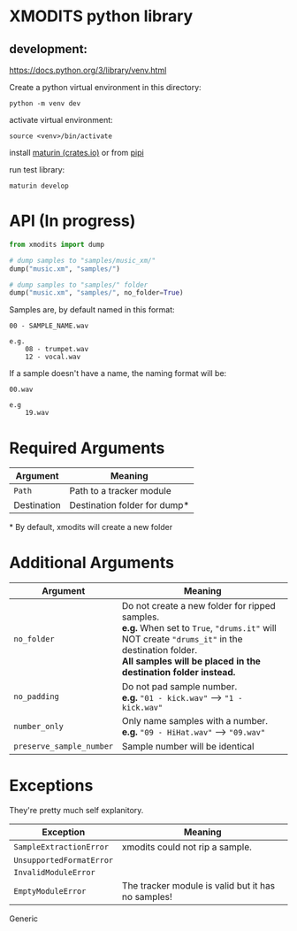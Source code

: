 # XMODITS python library

## development:
https://docs.python.org/3/library/venv.html

Create a python virtual environment in this directory:

```python -m venv dev```

activate virtual environment:

```source <venv>/bin/activate```

install [maturin (crates.io)](https://crates.io/crates/maturin) or from [pipi](https://pypi.org/project/maturin/)

run test library:

```maturin develop```


# API (In progress)

```python
from xmodits import dump

# dump samples to "samples/music_xm/" 
dump("music.xm", "samples/")

# dump samples to "samples/" folder 
dump("music.xm", "samples/", no_folder=True)
```

Samples are, by default named in this format:
```
00 - SAMPLE_NAME.wav

e.g.
    08 - trumpet.wav
    12 - vocal.wav

```
If a sample doesn't have a name, the naming format will be:
```
00.wav

e.g
    19.wav
```
# Required Arguments
|Argument| Meaning|
| --- | --- |
| ```Path``` | Path to a tracker module |
| Destination | Destination folder for dump* |

\* By default, xmodits will create a new folder


# Additional Arguments

|Argument| Meaning|
| --- | --- |
| ```no_folder``` | Do not create a new folder for ripped samples.<br> **e.g.** When set to ```True```, ```"drums.it"``` will NOT create ```"drums_it"``` in the destination folder.<br> **All samples will be placed in the destination folder instead.**  |
| ```no_padding``` | Do not pad sample number.<br > **e.g.** ```"01 - kick.wav"``` --> ```"1 - kick.wav"``` |
| ```number_only``` | Only name samples with a number.<br> **e.g.** ```"09 - HiHat.wav"``` --> ```"09.wav"``` |
| ```preserve_sample_number``` | Sample number will be identical  |



# Exceptions
They're pretty much self explanitory.

|Exception| Meaning|
| --- | --- |
|```SampleExtractionError```| xmodits could not rip a sample.|
| ```UnsupportedFormatError```  | |
| ```InvalidModuleError``` | |
| ```EmptyModuleError``` | The tracker module is valid but it has no samples! |

Generic
